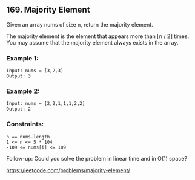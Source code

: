 ## 169. Majority Element

Given an array nums of size n, return the majority element.

The majority element is the element that appears more than ⌊n / 2⌋ times. You may assume that the majority element always exists in the array.

### Example 1:

    Input: nums = [3,2,3]
    Output: 3

### Example 2:

    Input: nums = [2,2,1,1,1,2,2]
    Output: 2

### Constraints:

    n == nums.length
    1 <= n <= 5 * 104
    -109 <= nums[i] <= 109

Follow-up: Could you solve the problem in linear time and in O(1) space?

https://leetcode.com/problems/majority-element/
